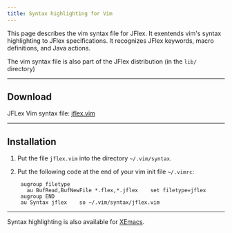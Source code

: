 ```yaml
---
title: Syntax highlighting for Vim
---
```


This page describes the vim syntax file for JFlex. It exentends vim's syntax
highlighting to JFlex specifications. It recognizes JFlex keywords, macro
definitions, and Java actions.

The vim syntax file is also part of the JFlex distribution (in the `lib/`
directory)

---

## Download


JFLex Vim syntax file: [jflex.vim](jflex.vim)


---

## Installation


1.  Put the file `jflex.vim` into the directory `~/.vim/syntax`.

2.  Put the following code at the end of your vim init file `~/.vimrc`:

         augroup filetype                                                     
           au BufRead,BufNewFile *.flex,*.jflex    set filetype=jflex         
         augroup END                                                          
         au Syntax jflex    so ~/.vim/syntax/jflex.vim                        


---

Syntax highlighting is also available for [XEmacs](emacs.html).